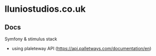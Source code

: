 # lluniostudios.co.uk

## Docs
Symfony & stimulus stack

- using plaleteway API (https://api.palletways.com/documentation/en)



